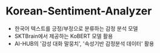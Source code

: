 # Korean-Sentiment-Analyzer
- 한국어 텍스트를 긍정/부정으로 분류하는 감정 분석 모델
- SKTBrain에서 제공하는 KoBERT 모델 활용
- AI-HUB의 '감성 대화 말뭉치', '속성기반 감정분석 데이터' 활용
